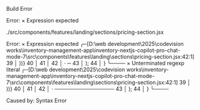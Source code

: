 Build Error

Error: × Expression expected

./src/components/features/landing/sections/pricing-section.jsx

Error: × Expression expected
╭─[D:\web development\2025\codevision works\inventory-management-app\inventory-nextjs-copilot-pro-chat-mode-7\src\components\features\landing\sections\pricing-section.jsx:42:1]
39 │ ))}
40 │ </div>
41 │ </div>
42 │ </LandingSection>
· ─
43 │ );
44 │ }
╰────
× Unterminated regexp literal
╭─[D:\web development\2025\codevision works\inventory-management-app\inventory-nextjs-copilot-pro-chat-mode-7\src\components\features\landing\sections\pricing-section.jsx:42:1]
39 │ ))}
40 │ </div>
41 │ </div>
42 │ </LandingSection>
· ────────────────
43 │ );
44 │ }
╰────

Caused by:
Syntax Error
